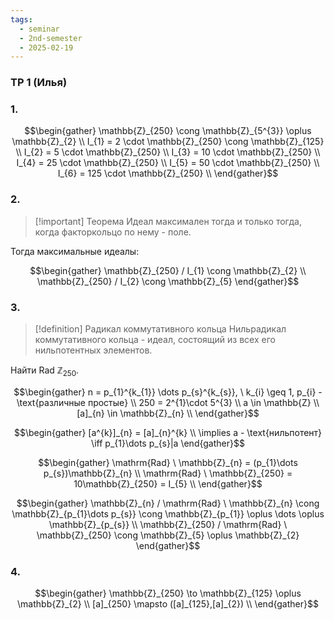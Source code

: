 ```yaml
---
tags:
  - seminar
  - 2nd-semester
  - 2025-02-19
---
```


### ТР 1 (Илья)

### 1.

$$\begin{gather}
\mathbb{Z}_{250} \cong \mathbb{Z}_{5^{3}} \oplus \mathbb{Z}_{2} \\
I_{1} = 2 \cdot \mathbb{Z}_{250} \cong  \mathbb{Z}_{125} \\
I_{2} = 5 \cdot \mathbb{Z}_{250} \\
I_{3} = 10 \cdot \mathbb{Z}_{250} \\
I_{4} = 25 \cdot \mathbb{Z}_{250} \\
I_{5} = 50 \cdot \mathbb{Z}_{250} \\
I_{6} = 125 \cdot \mathbb{Z}_{250} \\
\end{gather}$$

### 2.

> [!important] Теорема
> Идеал максимален тогда и только тогда, когда факторкольцо по нему - поле.

Тогда максимальные идеалы:

$$\begin{gather}
\mathbb{Z}_{250} / I_{1} \cong \mathbb{Z}_{2} \\
\mathbb{Z}_{250} / I_{2} \cong \mathbb{Z}_{5}
\end{gather}$$

### 3.

> [!definition] Радикал коммутативного кольца
> Нильрадикал коммутативного кольца - идеал, состоящий из всех его нильпотентных элементов.

Найти $\mathrm{Rad} \ \mathbb{Z}_{250}$.

$$\begin{gather}
n = p_{1}^{k_{1}} \dots p_{s}^{k_{s}}, \ k_{i} \geq 1, p_{i} - \text{различные простые} \\
250 = 2^{1}\cdot 5^{3} \\
a \in \mathbb{Z} \\
[a]_{n} \in \mathbb{Z}_{n} \\
\end{gather}$$

$$\begin{gather}
[a^{k}]_{n} = [a]_{n}^{k} \\
\implies a - \text{нильпотент} \iff p_{1}\dots p_{s}|a
\end{gather}$$

$$\begin{gather}
\mathrm{Rad} \ \mathbb{Z}_{n} = (p_{1}\dots p_{s})\mathbb{Z}_{n} \\
\mathrm{Rad} \ \mathbb{Z}_{250} = 10\mathbb{Z}_{250} = I_{5} \\
\end{gather}$$

$$\begin{gather}
\mathbb{Z}_{n} / \mathrm{Rad} \ \mathbb{Z}_{n} \cong \mathbb{Z}_{p_{1}\dots p_{s}} \cong \mathbb{Z}_{p_{1}} \oplus  \dots \oplus \mathbb{Z}_{p_{s}} \\
\mathbb{Z}_{250} / \mathrm{Rad} \ \mathbb{Z}_{250} \cong  \mathbb{Z}_{5} \oplus \mathbb{Z}_{2}
\end{gather}$$

### 4. 

$$\begin{gather}
\mathbb{Z}_{250} \to \mathbb{Z}_{125} \oplus \mathbb{Z}_{2} \\
[a]_{250} \mapsto ([a]_{125},[a]_{2}) \\
\end{gather}$$

